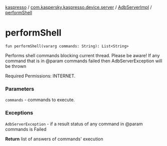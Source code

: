 [kaspresso](../../index.md) / [com.kaspersky.kaspresso.device.server](../index.md) / [AdbServerImpl](index.md) / [performShell](./perform-shell.md)

# performShell

`fun performShell(vararg commands: String): List<String>`

Performs shell commands blocking current thread.
Please be aware! If any command that is in @param commands failed then AdbServerException will be thrown

Required Permissions: INTERNET.

### Parameters

`commands` - commands to execute.

### Exceptions

`AdbServerException` - if a result status of any command in @param commands is Failed

**Return**
list of answers of commands' execution

